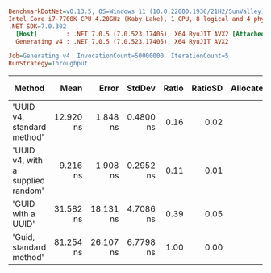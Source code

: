 ``` ini

BenchmarkDotNet=v0.13.5, OS=Windows 11 (10.0.22000.1936/21H2/SunValley)
Intel Core i7-7700K CPU 4.20GHz (Kaby Lake), 1 CPU, 8 logical and 4 physical cores
.NET SDK=7.0.302
  [Host]        : .NET 7.0.5 (7.0.523.17405), X64 RyuJIT AVX2 [AttachedDebugger]
  Generating v4 : .NET 7.0.5 (7.0.523.17405), X64 RyuJIT AVX2

Job=Generating v4  InvocationCount=50000000  IterationCount=5  
RunStrategy=Throughput  

```
|                            Method |      Mean |     Error |    StdDev | Ratio | RatioSD | Allocated | Alloc Ratio |
|---------------------------------- |----------:|----------:|----------:|------:|--------:|----------:|------------:|
|        &#39;UUID v4, standard method&#39; | 12.920 ns |  1.848 ns | 0.4800 ns |  0.16 |    0.02 |         - |          NA |
| &#39;UUID v4, with a supplied random&#39; |  9.216 ns |  1.908 ns | 0.2952 ns |  0.11 |    0.01 |         - |          NA |
|                &#39;GUID with a UUID&#39; | 31.582 ns | 18.131 ns | 4.7086 ns |  0.39 |    0.05 |         - |          NA |
|           &#39;Guid, standard method&#39; | 81.254 ns | 26.107 ns | 6.7798 ns |  1.00 |    0.00 |         - |          NA |
